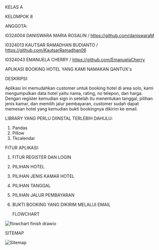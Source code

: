 KELAS A


KELOMPOK 8


ANGGOTA:

I0324004 DANISWARA MARIA ROSALIN / https://github.com/daniswaraM

I0324013 KAUTSAR RAMADHAN BUDIANTO / https://github.com/KautsarRamadhan06

I0324043 EMANUELA CHERRY / https://github.com/EmanuelaCherry


APLIKASI BOOKING HOTEL YANG KAMI NAMAKAN QANTUX's

DESKRIPSI:

Aplikasi ini memudahkan customer untuk booking hotel di area solo, kami mengumpulkan data hotel yaitu nama, rating, no telepon, dan harga. Dengan register kemudian sign in setelah itu menentukan tanggal, pilihan jenis kamar, dan memilih jalur pembayaran, customer sudah dapat memesan hotel yang kemudian bukti bookingnya dikirim ke email.


LIBRARY YANG PERLU DIINSTAL TERLEBIH DAHULU:
1. Pandas
2. Pillow
3. Tkcalendar


FITUR APLIKASI:
1. FITUR REGISTER DAN LOGIN
2. PILIHAN HOTEL
3. PILIHAN JENIS KAMAR HOTEL
4. PILIHAN TANGGAL
5. PILIHAN JALUR PEMBAYARAN
6. BUKTI BOOKING YANG DIKIRIM MELALUI EMAIL

   FLOWCHART

![flowchart finish drawio](https://github.com/user-attachments/assets/8c28e8ce-495a-496f-a1d3-11aab1d0272b)


SITEMAP

![Sitemap](https://github.com/user-attachments/assets/5008bc19-15e1-4b5a-abfa-a1df5931d706)


